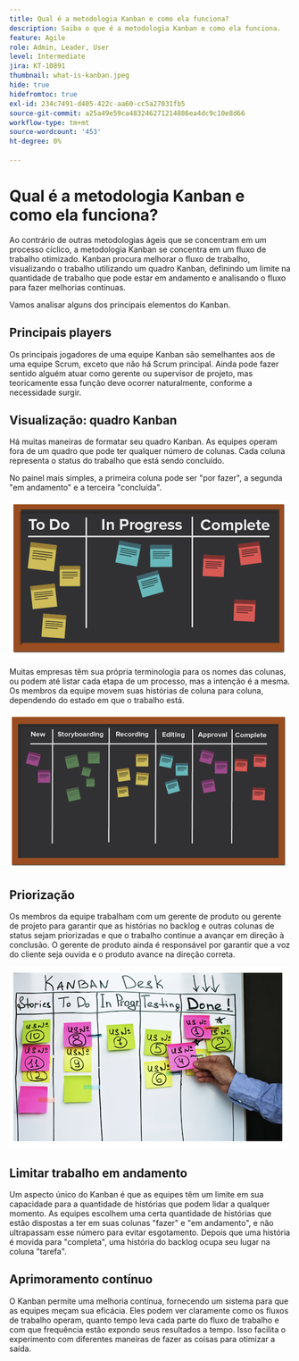 ```yaml
---
title: Qual é a metodologia Kanban e como ela funciona?
description: Saiba o que é a metodologia Kanban e como ela funciona.
feature: Agile
role: Admin, Leader, User
level: Intermediate
jira: KT-10891
thumbnail: what-is-kanban.jpeg
hide: true
hidefromtoc: true
exl-id: 234c7491-d405-422c-aa60-cc5a27031fb5
source-git-commit: a25a49e59ca483246271214886ea4dc9c10e8d66
workflow-type: tm+mt
source-wordcount: '453'
ht-degree: 0%

---
```


# Qual é a metodologia Kanban e como ela funciona?

Ao contrário de outras metodologias ágeis que se concentram em um processo cíclico, a metodologia Kanban se concentra em um fluxo de trabalho otimizado. Kanban procura melhorar o fluxo de trabalho, visualizando o trabalho utilizando um quadro Kanban, definindo um limite na quantidade de trabalho que pode estar em andamento e analisando o fluxo para fazer melhorias contínuas.


Vamos analisar alguns dos principais elementos do Kanban.



## Principais players

Os principais jogadores de uma equipe Kanban são semelhantes aos de uma equipe Scrum, exceto que não há Scrum principal. Ainda pode fazer sentido alguém atuar como gerente ou supervisor de projeto, mas teoricamente essa função deve ocorrer naturalmente, conforme a necessidade surgir.

## Visualização: quadro Kanban

Há muitas maneiras de formatar seu quadro Kanban. As equipes operam fora de um quadro que pode ter qualquer número de colunas. Cada coluna representa o status do trabalho que está sendo concluído.

No painel mais simples, a primeira coluna pode ser &quot;por fazer&quot;, a segunda &quot;em andamento&quot; e a terceira &quot;concluída&quot;.

![Blackboard e notas adesivas](assets/agile4-01.png)

Muitas empresas têm sua própria terminologia para os nomes das colunas, ou podem até listar cada etapa de um processo, mas a intenção é a mesma. Os membros da equipe movem suas histórias de coluna para coluna, dependendo do estado em que o trabalho está.

![Blackboard e notas adesivas](assets/agile4-02.png)

## Priorização

Os membros da equipe trabalham com um gerente de produto ou gerente de projeto para garantir que as histórias no backlog e outras colunas de status sejam priorizadas e que o trabalho continue a avançar em direção à conclusão. O gerente de produto ainda é responsável por garantir que a voz do cliente seja ouvida e o produto avance na direção correta.

![Quadro de comunicações Kanban](assets/agile4-03.png)

## Limitar trabalho em andamento

Um aspecto único do Kanban é que as equipes têm um limite em sua capacidade para a quantidade de histórias que podem lidar a qualquer momento. As equipes escolhem uma certa quantidade de histórias que estão dispostas a ter em suas colunas &quot;fazer&quot; e &quot;em andamento&quot;, e não ultrapassam esse número para evitar esgotamento. Depois que uma história é movida para &quot;completa&quot;, uma história do backlog ocupa seu lugar na coluna &quot;tarefa&quot;.

## Aprimoramento contínuo

O Kanban permite uma melhoria contínua, fornecendo um sistema para que as equipes meçam sua eficácia. Eles podem ver claramente como os fluxos de trabalho operam, quanto tempo leva cada parte do fluxo de trabalho e com que frequência estão expondo seus resultados a tempo. Isso facilita o experimento com diferentes maneiras de fazer as coisas para otimizar a saída.
